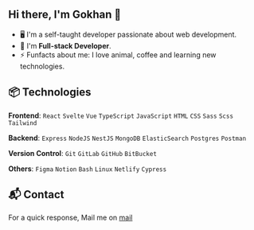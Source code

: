 ## Hi there, I'm Gokhan 👋

<!-- Introduction -->
- 🖥 I'm a self-taught developer passionate about web development.
- 🚀 I'm **Full-stack Developer**.
- ⚡ Funfacts about me: I love animal, coffee and learning new technologies.

<!-- My Skills -->
## 📦 Technologies
**Frontend**: `React` `Svelte` `Vue` `TypeScript` `JavaScript` `HTML` `CSS` `Sass` `Scss` `Tailwind`

**Backend**: `Express` `NodeJS` `NestJS` `MongoDB` `ElasticSearch` `Postgres` `Postman`

**Version Control**: `Git` `GitLab` `GitHub` `BitBucket`

**Others**: `Figma` `Notion` `Bash` `Linux` `Netlify` `Cypress`


## 📬 Contact 
For a quick response, Mail me on [mail](<mailto:gkaraoglu91@gmail.com>)
